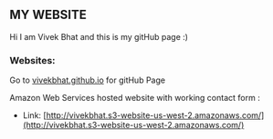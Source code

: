 
## MY WEBSITE

Hi I am Vivek Bhat and this is my gitHub page :)

### Websites:

 Go to [vivekbhat.github.io](https://vivekbhat.github.io/) for gitHub Page
  
 Amazon Web Services hosted website with working contact form :
  * Link: [http://vivekbhat.s3-website-us-west-2.amazonaws.com/](http://vivekbhat.s3-website-us-west-2.amazonaws.com/)

